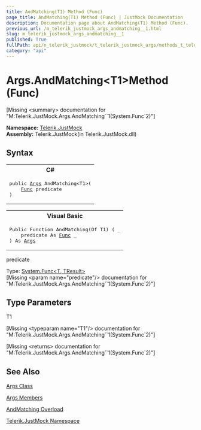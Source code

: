 ```yaml
---
title: AndMatching(T1) Method (Func)
page_title: AndMatching(T1) Method (Func) | JustMock Documentation
description: Documentation page about AndMatching(T1) Method (Func).
previous_url: /m_telerik_justmock_args_andmatching__1.html
slug: m_telerik_justmock_args_andmatching__1
published: True
fullPath: api/n_telerik_justmock/t_telerik_justmock_args/methods_t_telerik_justmock_args/overload_telerik_justmock_args_andmatching/m_telerik_justmock_args_andmatching__1
category: "api"
---
```


# Args.AndMatching&lt;T1&gt;Method (Func)




[Missing &lt;summary&gt; documentation for "M:Telerik.JustMock.Args.AndMatching``1(System.Func`2)"]



 **Namespace:**  [Telerik.JustMock](n_telerik_justmock) <br> **Assembly:** Telerik.JustMock(in Telerik.JustMock.dll)
## Syntax


<div id="syntaxCodeBlocks" class="code"><span codeLanguage="CSharp"><table><tr><th>C#</th></tr><tr><td><pre xml:space="preserve"><span class="keyword">public</span> <a href="T_Telerik_JustMock_Args.html">Args</a> <span class="identifier">AndMatching</span>&lt;T1&gt;(
	<a href="https://msdn2.microsoft.com/en-us/library/bb549151" target="_blank">Func</a> <span class="parameter">predicate</span>
)
</pre></td></tr></table></span><span codeLanguage="VisualBasicDeclaration"><table><tr><th>Visual Basic</th></tr><tr><td><pre xml:space="preserve"><span class="keyword">Public</span> <span class="keyword">Function</span> <span class="identifier">AndMatching</span>(<span class="keyword">Of</span> T1) ( _
	<span class="parameter">predicate</span> <span class="keyword">As</span> <a href="https://msdn2.microsoft.com/en-us/library/bb549151" target="_blank">Func</a> _
) <span class="keyword">As</span> <a href="T_Telerik_JustMock_Args.html">Args</a></pre></td></tr></table></span></div>



predicate<br>


Type: [System.Func&lt;T, TResult&gt;](bb549151) <br>
[Missing &lt;param name="predicate"/&gt; documentation for "M:Telerik.JustMock.Args.AndMatching``1(System.Func`2)"]




## Type Parameters




T1<br>



[Missing &lt;typeparam name="T1"/&gt; documentation for "M:Telerik.JustMock.Args.AndMatching``1(System.Func`2)"]




[Missing &lt;returns&gt; documentation for "M:Telerik.JustMock.Args.AndMatching``1(System.Func`2)"]


## See Also



 [Args Class](t_telerik_justmock_args) 

 [Args Members](allmembers_t_telerik_justmock_args) 

 [AndMatching Overload](overload_telerik_justmock_args_andmatching) 

 [Telerik.JustMock Namespace](n_telerik_justmock) 



